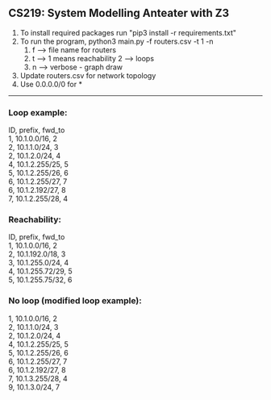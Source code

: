 ## CS219: System Modelling Anteater with Z3

1. To install required packages run "pip3 install -r requirements.txt"
2. To run the program, python3 main.py -f routers.csv -t 1 -n 
	1. f --> file name for routers
	2. t --> 1 means reachability 2 --> loops
	3. n --> verbose - graph draw
3. Update routers.csv for network topology
4. Use 0.0.0.0/0 for *

-------------------------------------------------------------------------------------
### Loop example:

ID, prefix, fwd_to  
1, 10.1.0.0/16, 2  
2, 10.1.1.0/24, 3  
2, 10.1.2.0/24, 4  
4, 10.1.2.255/25, 5  
5, 10.1.2.255/26, 6  
6, 10.1.2.255/27, 7  
6, 10.1.2.192/27, 8  
7, 10.1.2.255/28, 4  

### Reachability:

ID, prefix, fwd_to  
1, 10.1.0.0/16, 2  
2, 10.1.192.0/18, 3  
3, 10.1.255.0/24, 4  
4, 10.1.255.72/29, 5  
5, 10.1.255.75/32, 6  

### No loop (modified loop example):
1, 10.1.0.0/16, 2  
2, 10.1.1.0/24, 3  
2, 10.1.2.0/24, 4  
4, 10.1.2.255/25, 5  
5, 10.1.2.255/26, 6  
6, 10.1.2.255/27, 7  
6, 10.1.2.192/27, 8  
7, 10.1.3.255/28, 4  
9, 10.1.3.0/24, 7  